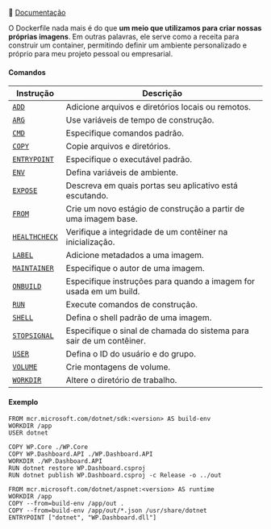 📘 [Documentação](https://docs.docker.com/reference/dockerfile/) 

O Dockerfile nada mais é do que **um meio que utilizamos para criar nossas próprias imagens**. Em outras palavras, ele serve como a receita para construir um container, permitindo definir um ambiente personalizado e próprio para meu projeto pessoal ou empresarial.

#### Comandos
| Instrução                                                                           | Descrição                                                            |
| ----------------------------------------------------------------------------------- | -------------------------------------------------------------------- |
| [`ADD`](https://docs.docker.com/reference/dockerfile/#add)                          | Adicione arquivos e diretórios locais ou remotos.                    |
| [`ARG`](https://docs.docker.com/reference/dockerfile/#arg)                          | Use variáveis ​​de tempo de construção.                              |
| [`CMD`](https://docs.docker.com/reference/dockerfile/#cmd)                          | Especifique comandos padrão.                                         |
| [`COPY`](https://docs.docker.com/reference/dockerfile/#copy)                        | Copie arquivos e diretórios.                                         |
| [`ENTRYPOINT`](https://docs.docker.com/reference/dockerfile/#entrypoint)            | Especifique o executável padrão.                                     |
| [`ENV`](https://docs.docker.com/reference/dockerfile/#env)                          | Defina variáveis ​​de ambiente.                                      |
| [`EXPOSE`](https://docs.docker.com/reference/dockerfile/#expose)                    | Descreva em quais portas seu aplicativo está escutando.              |
| [`FROM`](https://docs.docker.com/reference/dockerfile/#from)                        | Crie um novo estágio de construção a partir de uma imagem base.      |
| [`HEALTHCHECK`](https://docs.docker.com/reference/dockerfile/#healthcheck)          | Verifique a integridade de um contêiner na inicialização.            |
| [`LABEL`](https://docs.docker.com/reference/dockerfile/#label)                      | Adicione metadados a uma imagem.                                     |
| [`MAINTAINER`](https://docs.docker.com/reference/dockerfile/#maintainer-deprecated) | Especifique o autor de uma imagem.                                   |
| [`ONBUILD`](https://docs.docker.com/reference/dockerfile/#onbuild)                  | Especifique instruções para quando a imagem for usada em um build.   |
| [`RUN`](https://docs.docker.com/reference/dockerfile/#run)                          | Execute comandos de construção.                                      |
| [`SHELL`](https://docs.docker.com/reference/dockerfile/#shell)                      | Defina o shell padrão de uma imagem.                                 |
| [`STOPSIGNAL`](https://docs.docker.com/reference/dockerfile/#stopsignal)            | Especifique o sinal de chamada do sistema para sair de um contêiner. |
| [`USER`](https://docs.docker.com/reference/dockerfile/#user)                        | Defina o ID do usuário e do grupo.                                   |
| [`VOLUME`](https://docs.docker.com/reference/dockerfile/#volume)                    | Crie montagens de volume.                                            |
| [`WORKDIR`](https://docs.docker.com/reference/dockerfile/#workdir)                  | Altere o diretório de trabalho.                                      |

#### Exemplo
```
FROM mcr.microsoft.com/dotnet/sdk:<version> AS build-env
WORKDIR /app
USER dotnet

COPY WP.Core ./WP.Core
COPY WP.Dashboard.API ./WP.Dashboard.API
WORKDIR ./WP.Dashboard.API
RUN dotnet restore WP.Dashboard.csproj
RUN dotnet publish WP.Dashboard.csproj -c Release -o ../out

FROM mcr.microsoft.com/dotnet/aspnet:<version> AS runtime
WORKDIR /app
COPY --from=build-env /app/out .
COPY --from=build-env /app/out/*.json /usr/share/dotnet
ENTRYPOINT ["dotnet", "WP.Dashboard.dll"]
```
